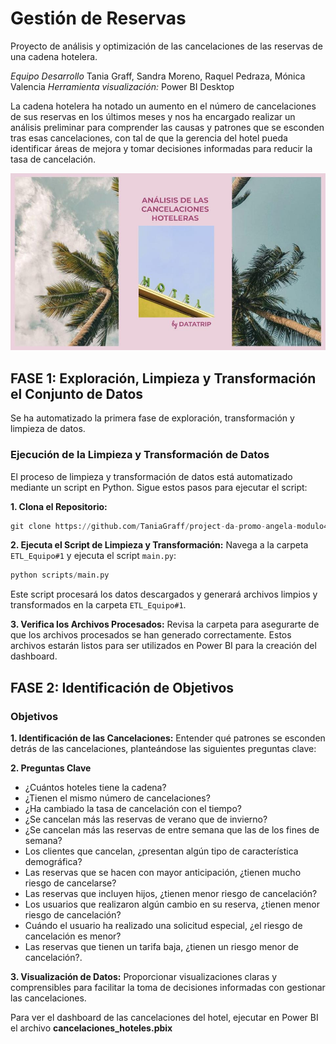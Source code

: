 # Gestión de Reservas

Proyecto de análisis y optimización de las cancelaciones de las reservas de una cadena hotelera.

*Equipo Desarrollo* Tania Graff, Sandra Moreno, Raquel Pedraza, Mónica Valencia
*Herramienta visualización:* Power BI Desktop

La cadena hotelera ha notado un aumento en el número de cancelaciones de sus reservas en los últimos meses y nos ha encargado realizar un análisis preliminar para comprender las causas y patrones que se esconden tras esas cancelaciones, con tal de que la gerencia del hotel pueda identificar áreas de mejora y tomar decisiones informadas para reducir la tasa de cancelación.

![imagen_portada_modulo](portada.png)

## **FASE 1: Exploración, Limpieza y Transformación el Conjunto de Datos**
Se ha automatizado la primera fase de exploración, transformación y limpieza de datos.

### **Ejecución de la Limpieza y Transformación de Datos**
El proceso de limpieza y transformación de datos está automatizado mediante un script en Python. Sigue estos pasos para ejecutar el script:

**1. Clona el Repositorio:**

```python
git clone https://github.com/TaniaGraff/project-da-promo-angela-modulo4-team4
```
**2. Ejecuta el Script de Limpieza y Transformación:**
Navega a la carpeta `ETL_Equipo#1` y ejecuta el script `main.py`:

```python
python scripts/main.py
```

Este script procesará los datos descargados y generará archivos limpios y transformados en la carpeta `ETL_Equipo#1`.

**3. Verifica los Archivos Procesados:**
Revisa la carpeta para asegurarte de que los archivos procesados se han generado correctamente. Estos archivos estarán listos para ser utilizados en Power BI para la creación del dashboard.

## **FASE 2: Identificación de Objetivos**

### **Objetivos**

**1. Identificación de las Cancelaciones:** Entender qué patrones se esconden detrás de las cancelaciones, planteándose las siguientes preguntas clave:

**2. Preguntas Clave** 
- ¿Cuántos hoteles tiene la cadena? 
- ¿Tienen el mismo número de cancelaciones?
- ¿Ha cambiado la tasa de cancelación con el tiempo?
- ¿Se cancelan más las reservas de verano que de invierno?
- ¿Se cancelan más las reservas de entre semana que las de los fines de semana?
- Los clientes que cancelan, ¿presentan algún tipo de característica demográfica?
- Las reservas que se hacen con mayor anticipación, ¿tienen mucho riesgo de cancelarse?
- Las reservas que incluyen hijos, ¿tienen menor riesgo de cancelación?
- Los usuarios que realizaron algún cambio en su reserva, ¿tienen menor riesgo de cancelación?
- Cuándo el usuario ha realizado una solicitud especial, ¿el riesgo de cancelación es menor?
- Las reservas que tienen un tarifa baja, ¿tienen un riesgo menor de cancelación?.


**3. Visualización de Datos:** Proporcionar visualizaciones claras y comprensibles para facilitar la toma de decisiones informadas con gestionar las cancelaciones.

Para ver el dashboard de las cancelaciones del hotel, ejecutar en Power BI el archivo **cancelaciones_hoteles.pbix**



